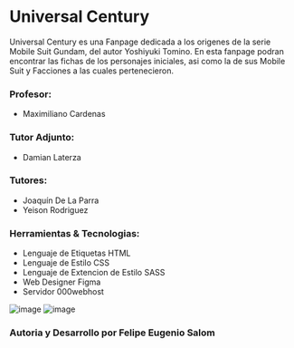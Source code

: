 # Universal Century

Universal Century es una Fanpage dedicada a los origenes de la serie
Mobile Suit Gundam, del autor Yoshiyuki Tomino.
En esta fanpage podran encontrar las fichas de los personajes iniciales,
asi como la de sus Mobile Suit y Facciones a las cuales pertenecieron.

### Profesor:
- Maximiliano Cardenas
### Tutor Adjunto:
- Damian Laterza
### Tutores:
- Joaquín De La Parra
- Yeison Rodriguez
### Herramientas & Tecnologias:
- Lenguaje de Etiquetas HTML
- Lenguaje de Estilo CSS
- Lenguaje de Extencion de Estilo SASS
- Web Designer Figma
- Servidor 000webhost

![image](https://github.com/FelipeSalom/proyecto-final/assets/139709256/42c2aa35-e506-4ae9-859d-c83e5c2e7e44)
![image](https://github.com/FelipeSalom/proyecto-final/assets/139709256/02c9364e-0970-4699-aaf5-6109bbb32c2e)



### Autoria y Desarrollo por Felipe Eugenio Salom
